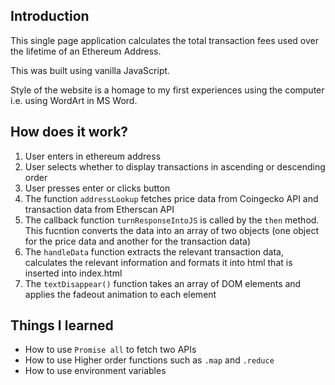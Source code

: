 ## Introduction

This single page application calculates the total transaction fees used over the lifetime of an Ethereum Address.

This was built using vanilla JavaScript.

Style of the website is a homage to my first experiences using the computer i.e. using WordArt in MS Word.

## How does it work?

1. User enters in ethereum address
2. User selects whether to display transactions in ascending or descending order
3. User presses enter or clicks button
4. The function `addressLookup` fetches price data from Coingecko API and transaction data from Etherscan API
5. The callback function `turnResponseIntoJS` is called by the `then` method. This fucntion converts the data into an array of two objects (one object for the price data and another for the transaction data)
6. The `handleData` function extracts the relevant transaction data, calculates the relevant information and formats it into html that is inserted into index.html
7. The `textDisappear()` function takes an array of DOM elements and applies the fadeout animation to each element

## Things I learned

- How to use `Promise all` to fetch two APIs
- How to use Higher order functions such as `.map` and `.reduce`
- How to use environment variables
